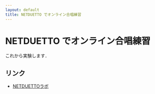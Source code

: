 ```yaml
---
layout: default
title: NETDUETTO でオンライン合唱練習
---
```


# NETDUETTO でオンライン合唱練習

これから実験します．

## リンク

- [NETDUETTOラボ](https://www.netduetto.net/)
